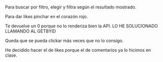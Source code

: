 Para buscar por filtro, elegir y filtra según el resultado mostrado.

Para dar likes pinchar en el corazón rojo.

Te devuelve un 0 porque no lo renderiza bien la API. LO HE SOLUCIONADO LLAMANDO AL GETBYID

Queda que se pueda clickar más veces que no lo consigo.

He decidido hacer el de likes porque el de comentarios ya lo hicimos en clase.
